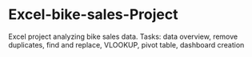 # Excel-bike-sales-Project
Excel project analyzing bike sales data. Tasks: data overview, remove duplicates, find and replace, VLOOKUP, pivot table, dashboard creation
